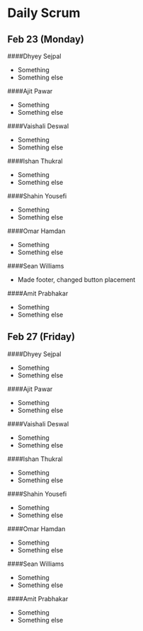 # Daily Scrum

## Feb 23 (Monday)

####Dhyey Sejpal

* Something
* Something else

####Ajit Pawar

* Something
* Something else

####Vaishali Deswal

* Something
* Something else

####Ishan Thukral

* Something
* Something else

####Shahin Yousefi

* Something
* Something else

####Omar Hamdan

* Something
* Something else

####Sean Williams

* Made footer, changed button placement

####Amit Prabhakar

* Something
* Something else

## Feb 27 (Friday)

####Dhyey Sejpal

* Something
* Something else

####Ajit Pawar

* Something
* Something else

####Vaishali Deswal

* Something
* Something else

####Ishan Thukral

* Something
* Something else

####Shahin Yousefi

* Something
* Something else

####Omar Hamdan

* Something
* Something else

####Sean Williams

* Something
* Something else

####Amit Prabhakar

* Something
* Something else